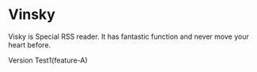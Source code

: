 # Vinsky
Visky is Special RSS reader. It has fantastic function and never move your heart before.

Version Test1(feature-A)

